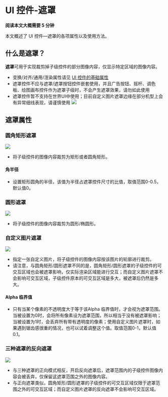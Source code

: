 # UI 控件-遮罩

**阅读本文大概需要 5 分钟**

本文概述了 UI 控件—遮罩的各项属性以及使用方法。

## 什么是遮罩？

**遮罩**可用于实现裁剪掉子级控件的部分图像内容，仅显示特定区域的图像内容。
- 变换/对齐/通用/渲染属性请见 [UI 控件的基础属性](https://docs.ark.online/UI/UIWidget-BaseProperties.html)
- 遮罩控件不应与遮罩/遮罩按钮控件嵌套使用，并且广告按钮、摇杆、调色板、绘图画布控件作为遮罩子级时，不会产生遮罩效果，请勿如此使用
- 遮罩控件暂不支持在世界UI中使用；目前自定义图片遮罩边缘在部分机型上会有异常细线表现，请谨慎使用
![](https://cdn.233xyx.com/online/RKEJ3DReYT3P1721791569460.png)

## 遮罩属性
### 圆角矩形遮罩
![](https://cdn.233xyx.com/online/MLax5TgSVR9Z1721791569008.gif)
- 将子级控件的图像内容裁剪为矩形或者圆角矩形。
#### 角半径
- 设置矩形圆角的半径，该值为半径占遮罩控件尺寸的比值，取值范围0-0.5，默认值0。
### 圆形遮罩
![](https://cdn.233xyx.com/online/kU6yhcUosf4m1721791570375.png)
- 将子级控件的图像内容裁剪为圆形/椭圆形。
### 自定义图片遮罩
![](https://cdn.233xyx.com/online/LwgIMDvr6hx31721791568420.gif)
- 指定一张自定义图片，将子级控件的图像内容按该图片的轮廓进行裁剪。
- 请注意，与圆角矩形/圆形遮罩不同的是，圆角矩形/圆形遮罩的子级控件的可交互区域也会被遮罩影响，仅实际渲染区域能进行交互；而自定义图片遮罩不会影响可交互区域，子级控件原本的可交互区域是多大，被遮罩后仍然是多大。
#### Alpha 临界值
- 只有当某个像素的不透明度大于等于该Alpha 临界值时，才会视为遮罩范围。当被设置为0时，会将所有像素设为遮罩范围，所以相当于没有被遮罩影响；当被设置为1时，会丢弃所有带有透明度的像素；使用自定义图片遮罩时，如果遇到锯齿感很重的情况，也可以试着调整这个值。取值范围0-1，默认值0.1。
### 三种遮罩的反向遮罩
![](https://cdn.233xyx.com/online/ZHvAwJOV11Yl1721791569929.png)
- 与三种遮罩的正向模式相反，开启反向遮罩后，遮罩范围内的子级控件图像内容会被丢弃，仅保留这遮罩范围之外的图像内容。
- 与正向遮罩类似，圆角矩形/圆形遮罩的子级控件的可交互区域仅限于遮罩范围之外的可交互区域；而自定义图片遮罩的反向遮罩不会影响可交互区域。
